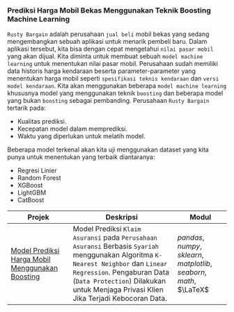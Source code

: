### Prediksi Harga Mobil Bekas Menggunakan Teknik Boosting Machine Learning

`Rusty Bargain` adalah perusahaan `jual beli` mobil bekas yang sedang mengembangkan sebuah aplikasi untuk menarik pembeli baru. Dalam aplikasi tersebut, kita bisa dengan cepat mengetahui `nilai pasar mobil` yang akan dijual. Kita diminta untuk membuat sebuah `model machine learning` untuk menentukan nilai pasar mobil. Perusahaan sudah memiliki data historis harga kendaraan beserta parameter-parameter yang menentukan harga mobil seperti `spesifikasi teknis kendaraan` dan `versi model kendaraan`. Kita akan menggunakan beberapa `model machine learning` khususnya model yang menggunakan teknik `boosting` dan beberapa model yang bukan `boosting` sebagai pembanding. Perusahaan `Rusty Bargain` tertarik pada:
- Kualitas prediksi.
- Kecepatan model dalam memprediksi.
- Waktu yang diperlukan untuk melatih model.

Beberapa model terkenal akan kita uji menggunakan dataset yang kita punya untuk menentukan yang terbaik diantaranya:
- Regresi Linier
- Random Forest
- XGBoost
- LightGBM
- CatBoost

| Projek | Deskripsi | Modul |
| ------- | ------- | ------- |
| [Model Prediksi Harga Mobil Menggunakan Boosting]() | Model Prediksi `Klaim Asuransi` pada `Perusahaan Asuransi` Berbasis `Syariah` menggunakan Algoritma `K-Nearest Neighbor` dan `Linear Regression`. Pengaburan Data (`Data Protection`) Dilakukan untuk Menjaga Privasi Klien Jika Terjadi Kebocoran Data. | *pandas*, *numpy*, *sklearn*, *matplotlib*, *seaborn*, *math*, $\LaTeX$ |